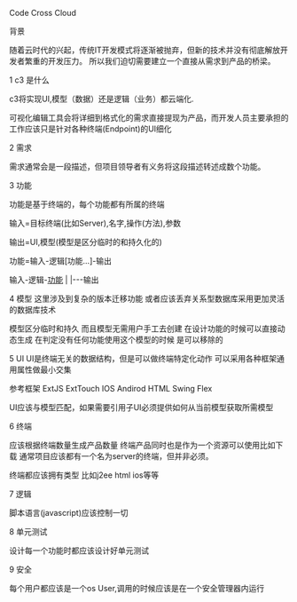 Code Cross Cloud

背景

随着云时代的兴起，传统IT开发模式将逐渐被抛弃，但新的技术并没有彻底解放开发者繁重的开发压力。
所以我们迫切需要建立一个直接从需求到产品的桥梁。

1 c3 是什么

c3将实现UI,模型（数据）还是逻辑（业务）都云端化.

可视化编辑工具会将详细到格式化的需求直接提现为产品，而开发人员主要承担的工作应该只是针对各种终端(Endpoint)的UI细化


2 需求

需求通常会是一段描述，但项目领导者有义务将这段描述转述成数个功能。


3 功能

功能是基于终端的，每个功能都有所属的终端

输入=目标终端(比如Server),名字,操作(方法),参数

输出=UI,模型(模型是区分临时的和持久化的)

功能=输入-逻辑[功能...]-输出

输入-逻辑-[功能](在此之前应该是获得了一个中间状态的输入)
     |
     |---输出

4 模型 这里涉及到复杂的版本迁移功能 或者应该丢弃关系型数据库采用更加灵活的数据库技术

模型区分临时和持久
而且模型无需用户手工去创建 在设计功能的时候可以直接动态生成
在判定没有任何功能使用这个模型的时候 是可以移除的

5 UI
UI是终端无关的数据结构，但是可以做终端特定化动作
可以采用各种框架通用属性做最小交集



参考框架
ExtJS
ExtTouch
IOS
Andirod
HTML
Swing
Flex

UI应该与模型匹配，如果需要引用子UI必须提供如何从当前模型获取所需模型

6 终端 

应该根据终端数量生成产品数量 终端产品同时也是作为一个资源可以使用比如下载
通常项目应该都有一个名为server的终端，但并非必须。

终端都应该拥有类型 比如j2ee html ios等等



7 逻辑

脚本语言(javascript)应该控制一切

8 单元测试

设计每一个功能时都应该设计好单元测试


9 安全

每个用户都应该是一个os User,调用的时候应该是在一个安全管理器内运行

